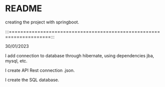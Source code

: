 # README
creating the project with springboot.

:::=====================================================================:::

30/01/2023

I add connection to database through hibernate, using dependencies jba, mysql, etc.

I create API Rest connection .json.

I create the SQL database.
